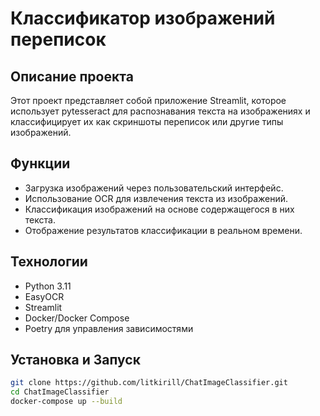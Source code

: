 # Классификатор изображений переписок

## Описание проекта
Этот проект представляет собой приложение Streamlit, которое использует pytesseract для распознавания текста на изображениях и классифицирует их как скриншоты переписок или другие типы изображений.

## Функции
- Загрузка изображений через пользовательский интерфейс.
- Использование OCR для извлечения текста из изображений.
- Классификация изображений на основе содержащегося в них текста.
- Отображение результатов классификации в реальном времени.

## Технологии
- Python 3.11
- EasyOCR
- Streamlit
- Docker/Docker Compose
- Poetry для управления зависимостями

## Установка и Запуск
```bash
git clone https://github.com/litkirill/ChatImageClassifier.git
cd ChatImageClassifier
docker-compose up --build
